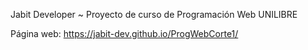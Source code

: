 Jabit Developer ~ 
Proyecto de curso de Programación Web UNILIBRE

Página web: https://jabit-dev.github.io/ProgWebCorte1/
